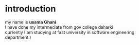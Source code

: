 # introduction 
my name is  **usama Ghani**\
I have done my intermediate from gov college daharki\
currently I am studying at  fast university in software engineering department.\


